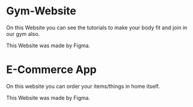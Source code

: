 # Gym-Website

On this Website you can see the tutorials to make your body fit and join in our gym also.

This Website was made by Figma. 

# E-Commerce App

On this website you can order your items/things in home itself.

This Website was made by Figma.
